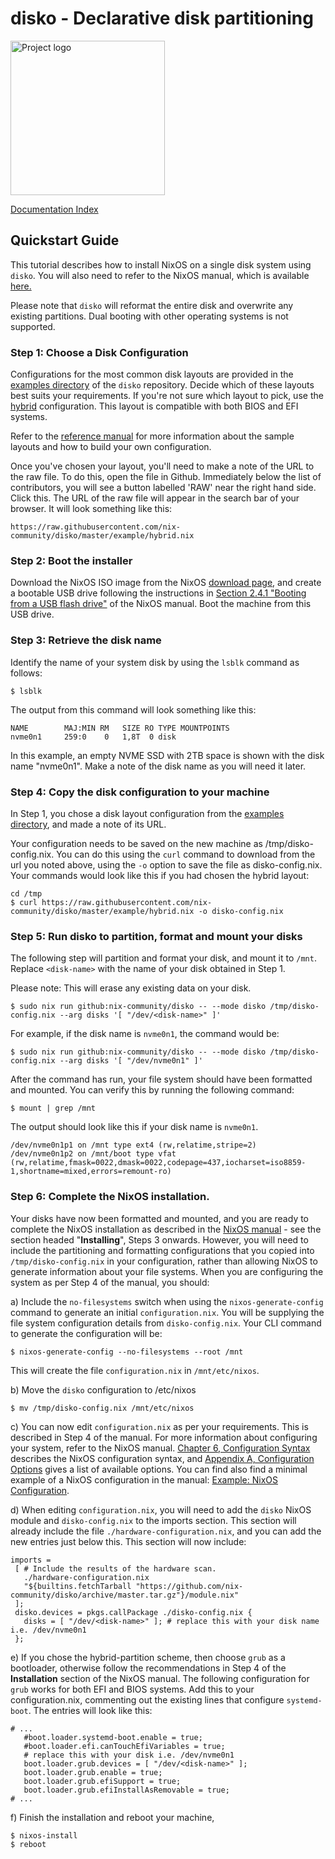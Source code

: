 # disko - Declarative disk partitioning

<img src="./logo.jpeg" title="" alt="Project logo" width="247">

[Documentation Index](./INDEX.md)

## Quickstart Guide

This tutorial describes how to install NixOS on a single disk system using
`disko`. You will also need to refer to the NixOS manual, which is available
[here.](https://nixos.org/manual/nixos/stable/index.html#ex-config)

Please note that `disko` will reformat the entire disk and overwrite any
existing partitions. Dual booting with other operating systems is not supported.

### Step 1: Choose a Disk Configuration

Configurations for the most common disk layouts are provided in the
[examples directory](https://github.com/nix-community/disko/tree/master/example)
of the `disko` repository. Decide which of these layouts best suits your
requirements. If you're not sure which layout to pick, use the
[hybrid](https://github.com/nix-community/disko/blob/master/example/hybrid.nix)
configuration. This layout is compatible with both BIOS and EFI systems.

Refer to the [reference manual](./reference) for more information about the
sample layouts and how to build your own configuration.

Once you've chosen your layout, you'll need to make a note of the URL to the raw
file. To do this, open the file in Github. Immediately below the list of
contributors, you will see a button labelled 'RAW' near the right hand side.
Click this. The URL of the raw file will appear in the search bar of your
browser. It will look something like this:

```
https://raw.githubusercontent.com/nix-community/disko/master/example/hybrid.nix
```

### Step 2: Boot the installer

Download the NixOS ISO image from the NixOS
[download page](https://nixos.org/download.html#nixos-iso), and create a
bootable USB drive following the instructions
in [Section 2.4.1 "Booting from a USB flash drive"](https://nixos.org/manual/nixos/stable/index.html#sec-booting-from-usb) of
the NixOS manual. Boot the machine from this USB drive.

### Step 3: Retrieve the disk name

Identify the name of your system disk by using the `lsblk` command as follows:

```
$ lsblk
```

The output from this command will look something like this:

```
NAME        MAJ:MIN RM   SIZE RO TYPE MOUNTPOINTS
nvme0n1     259:0    0   1,8T  0 disk
```

In this example, an empty NVME SSD with 2TB space is shown with the disk name
"nvme0n1". Make a note of the disk name as you will need it later.

### Step 4: Copy the disk configuration to your machine

In Step 1, you chose a disk layout configuration from the
[examples directory](https://github.com/nix-community/disko/tree/master/example),
and made a note of its URL.

Your configuration needs to be saved on the new machine
as /tmp/disko-config.nix. You can do this using the `curl` command to download
from the url you noted above, using the `-o` option to save the file as
disko-config.nix. Your commands would look like this if you had chosen the
hybrid layout:

```
cd /tmp
$ curl https://raw.githubusercontent.com/nix-community/disko/master/example/hybrid.nix -o disko-config.nix
```

### Step 5: Run disko to partition, format and mount your disks

The following step will partition and format your disk, and mount it to `/mnt`.
Replace `<disk-name>` with the name of your disk obtained in Step 1.

Please note: This will erase any existing data on your disk.

```
$ sudo nix run github:nix-community/disko -- --mode disko /tmp/disko-config.nix --arg disks '[ "/dev/<disk-name>" ]'
```

For example, if the disk name is `nvme0n1`, the command would be:

```
$ sudo nix run github:nix-community/disko -- --mode disko /tmp/disko-config.nix --arg disks '[ "/dev/nvme0n1" ]'
```

After the command has run, your file system should have been formatted and
mounted. You can verify this by running the following command:

```
$ mount | grep /mnt
```

The output should look like this if your disk name is `nvme0n1`.

```
/dev/nvme0n1p1 on /mnt type ext4 (rw,relatime,stripe=2)
/dev/nvme0n1p2 on /mnt/boot type vfat (rw,relatime,fmask=0022,dmask=0022,codepage=437,iocharset=iso8859-1,shortname=mixed,errors=remount-ro)
```

### Step 6: Complete the NixOS installation.

Your disks have now been formatted and mounted, and you are ready to complete
the NixOS installation as described in the
[NixOS manual](https://nixos.org/manual/nixos/stable/index.html#sec-installation) -
see the section headed "**Installing**", Steps 3 onwards. However, you will need
to include the partitioning and formatting configurations that you copied into
`/tmp/disko-config.nix` in your configuration, rather than allowing NixOS to
generate information about your file systems. When you are configuring the
system as per Step 4 of the manual, you should:

a) Include the `no-filesystems` switch when using the `nixos-generate-config`
command to generate an initial `configuration.nix`. You will be supplying the
file system configuration details from `disko-config.nix`. Your CLI command to
generate the configuration will be:

```
$ nixos-generate-config --no-filesystems --root /mnt
```

This will create the file `configuration.nix` in `/mnt/etc/nixos`.

b) Move the `disko` configuration to /etc/nixos

```
$ mv /tmp/disko-config.nix /mnt/etc/nixos
```

c) You can now edit `configuration.nix` as per your requirements. This is
described in Step 4 of the manual. For more information about configuring your
system, refer to the NixOS manual.
[Chapter 6, Configuration Syntax](https://nixos.org/manual/nixos/stable/index.html#sec-configuration-syntax)
describes the NixOS configuration syntax, and
[Appendix A, Configuration Options](https://nixos.org/manual/nixos/stable/options.html)
gives a list of available options. You can find also find a minimal example of a
NixOS configuration in the manual:
[Example: NixOS Configuration](https://nixos.org/manual/nixos/stable/index.html#ex-config).

d) When editing `configuration.nix`, you will need to add the `disko` NixOS
module and `disko-config.nix` to the imports section. This section will already
include the file `./hardware-configuration.nix`, and you can add the new entries
just below this. This section will now include:

```
imports =
 [ # Include the results of the hardware scan.
   ./hardware-configuration.nix
   "${builtins.fetchTarball "https://github.com/nix-community/disko/archive/master.tar.gz"}/module.nix"
 ];
 disko.devices = pkgs.callPackage ./disko-config.nix {
   disks = [ "/dev/<disk-name>" ]; # replace this with your disk name i.e. /dev/nvme0n1
 };
```

e) If you chose the hybrid-partition scheme, then choose `grub` as a bootloader,
otherwise follow the recommendations in Step 4 of the **Installation** section
of the NixOS manual. The following configuration for `grub` works for both EFI
and BIOS systems. Add this to your configuration.nix, commenting out the
existing lines that configure `systemd-boot`. The entries will look like this:

```
# ...
   #boot.loader.systemd-boot.enable = true;
   #boot.loader.efi.canTouchEfiVariables = true;
   # replace this with your disk i.e. /dev/nvme0n1
   boot.loader.grub.devices = [ "/dev/<disk-name>" ];
   boot.loader.grub.enable = true;
   boot.loader.grub.efiSupport = true;
   boot.loader.grub.efiInstallAsRemovable = true;
# ...
```

f) Finish the installation and reboot your machine,

```
$ nixos-install
$ reboot
```
